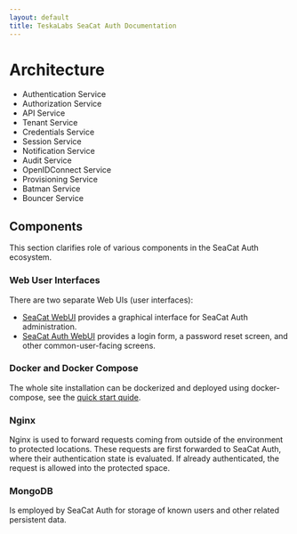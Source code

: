 ```yaml
---
layout: default
title: TeskaLabs SeaCat Auth Documentation
---
```


# Architecture

 * Authentication Service
 * Authorization Service
 * API Service
 * Tenant Service
 * Credentials Service
 * Session Service
 * Notification Service
 * Audit Service
 * OpenIDConnect Service
 * Provisioning Service
 * Batman Service
 * Bouncer Service


## Components

This section clarifies role of various components in the SeaCat Auth ecosystem.

### Web User Interfaces

There are two separate Web UIs (user interfaces):

* [SeaCat WebUI](http://gitlab.teskalabs.int/seacat/seacat-webui) provides a graphical interface for SeaCat Auth administration.
* [SeaCat Auth WebUI](http://gitlab.teskalabs.int/seacat/seacat-auth-webui) provides a login form, a password reset screen, and other common-user-facing screens.

### Docker and Docker Compose

The whole site installation can be dockerized and deployed using docker-compose, see the [quick start quide](../getting-started/quick-start).

### Nginx

Nginx is used to forward requests coming from outside of the environment to protected locations.
These requests are first forwarded to SeaCat Auth, where their authentication state is evaluated.
If already authenticated, the request is allowed into the protected space.

### MongoDB

Is employed by SeaCat Auth for storage of known users and other related persistent data.

